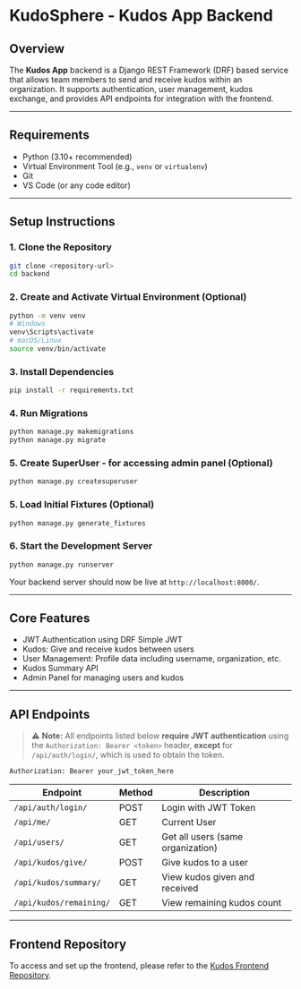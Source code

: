 
# KudoSphere - Kudos App Backend

## Overview

The **Kudos App** backend is a Django REST Framework (DRF) based service that allows team members to send and receive kudos within an organization. It supports authentication, user management, kudos exchange, and provides API endpoints for integration with the frontend.

---

## Requirements

- Python (3.10+ recommended)
- Virtual Environment Tool (e.g., `venv` or `virtualenv`)
- Git
- VS Code (or any code editor)

---

## Setup Instructions

### 1. Clone the Repository

```bash
git clone <repository-url>
cd backend
```

### 2. Create and Activate Virtual Environment (Optional)

```bash
python -m venv venv
# Windows
venv\Scripts\activate
# macOS/Linux
source venv/bin/activate
```

### 3. Install Dependencies

```bash
pip install -r requirements.txt
```

### 4. Run Migrations

```bash
python manage.py makemigrations
python manage.py migrate
```

### 5. Create SuperUser - for accessing admin panel (Optional)

```bash
python manage.py createsuperuser
```

### 5. Load Initial Fixtures (Optional)

```bash
python manage.py generate_fixtures
```

### 6. Start the Development Server

```bash
python manage.py runserver
```

Your backend server should now be live at `http://localhost:8000/`.

---

## Core Features

- JWT Authentication using DRF Simple JWT
- Kudos: Give and receive kudos between users
- User Management: Profile data including username, organization, etc.
- Kudos Summary API
- Admin Panel for managing users and kudos

---

## API Endpoints

> ⚠️ **Note:** All endpoints listed below **require JWT authentication** using the `Authorization: Bearer <token>` header, **except** for `/api/auth/login/`, which is used to obtain the token.

```http
Authorization: Bearer your_jwt_token_here
```

| Endpoint | Method | Description |
|----------|--------|-------------|
| `/api/auth/login/` | POST | Login with JWT Token |
| `/api/me/` | GET | Current User |
| `/api/users/` | GET | Get all users (same organization) |
| `/api/kudos/give/` | POST | Give kudos to a user |
| `/api/kudos/summary/` | GET | View kudos given and received |
| `/api/kudos/remaining/` | GET | View remaining kudos count |

---

## Frontend Repository

To access and set up the frontend, please refer to the [Kudos Frontend Repository](https://github.com/iamvishalaggarwal/kudos_frontend).
